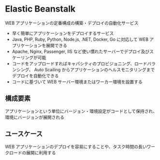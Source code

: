 # Elastic Beanstalk

WEB アプリケーションの定番構成の構築・デプロイの自動化サービス

- 早く簡単にアプリケーションをデプロイするサービス
- Java, PHP, Ruby, Python, Node.js, .NET, Docker, Go に対応して WEB アプリケーションを展開できる
- Apache, Nginx, Passenger, IIS など使い慣れたサーバーでデプロイ及びスケーリングが可能
- コードをアップロードすればキャパシティのプロビジョニング、ロードバランシング、 Auto Scailing からアプリケーションのヘルスモニタリングまでデプロイを自動化できる
- コードに基づいて WEB サーバー環境またはワーカー環境を設置する

## 構成要素

アプリケーションという単位にバージョン・環境設定がコードとして保持され、環境にバージョンが展開される

## ユースケース

WEB アプリケーションのデプロイを容易にすることや、タスク時間の長いワークロードの展開に利用する
